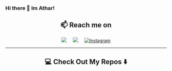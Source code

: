 ### Hi there 👋 Im Athar!

<h2  align="center">📫 Reach me on</h2>
<p align="center">
  <a target="_blank" href="https://www.linkedin.com/in/atharalthariq/"><img src="https://img.shields.io/badge/linkedin-%230077B5.svg?&style=for-the-badge&logo=linkedin&logoColor=white" /></a>&nbsp;&nbsp;&nbsp;&nbsp;
  <a target="_blank" href="mailto:atharalthariq03@gmail.com?subject=Hello%20Yuansheva,%20From%20Github"><img src="https://img.shields.io/badge/gmail-%23D14836.svg?&style=for-the-badge&logo=gmail&logoColor=white" /></a>&nbsp;&nbsp;&nbsp;&nbsp;
  <a target="_blank" href="https://www.instagram.com/atharalthrq">
    <img src="https://img.shields.io/badge/Instagram-%231DA1F2.svg?style=for-the-badge&logo=Instagram&logoColor=white" alt="Instagram">
  </a> 
</p>

<hr>

<h2  align="center">💻 Check Out My Repos ⬇️ </h2>
